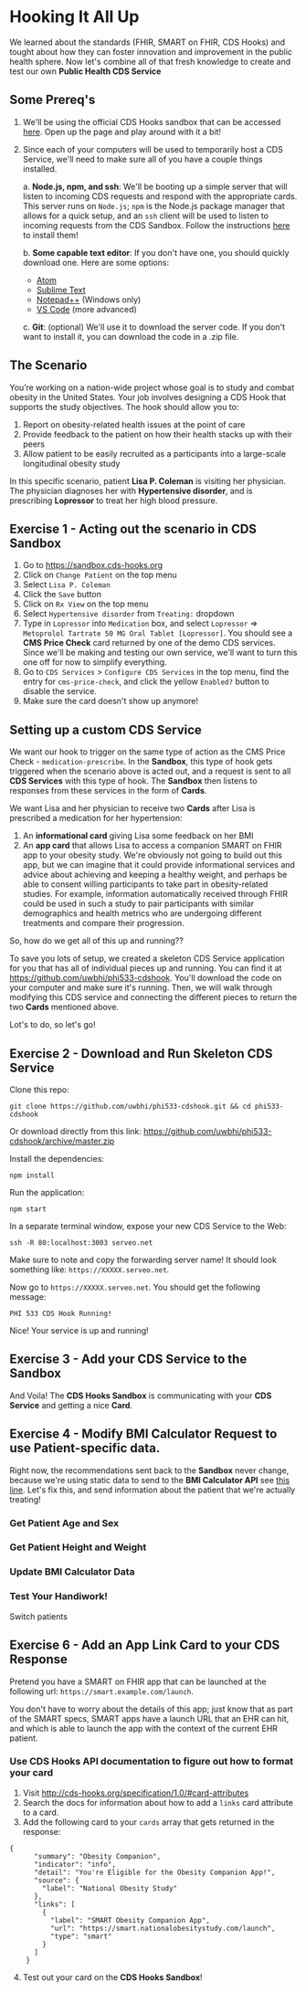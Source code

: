 # Hooking It All Up

We learned about the standards (FHIR, SMART on FHIR, CDS Hooks) and tought about how they can foster innovation and improvement in the public health sphere. Now let's combine all of that fresh knowledge to create and test our own **Public Health CDS Service**

## Some Prereq's

1. We'll be using the official CDS Hooks sandbox that can be accessed [here](https://sandbox.cds-hooks.org). Open up the page and play around with it a bit!

2. Since each of your computers will be used to temporarily host a CDS Service, we'll need to make sure all of you have a couple things installed. 

    a. **Node.js, npm, and ssh**: We'll be booting up a simple server that will listen to incoming CDS requests and respond with the appropriate cards. This server runs on `Node.js`; `npm` is the Node.js package manager that allows for a quick setup, and an `ssh` client will be used to listen to incoming requests from the CDS Sandbox. Follow the instructions [here](https://github.com/uwbhi/phi533-cdshook/readme.md) to install them!  

    b. **Some capable text editor**: If you don't have one, you should quickly download one. Here are some options:
    
      * [Atom](https://atom.io/)
      * [Sublime Text](https://www.sublimetext.com/)
      * [Notepad++](https://notepad-plus-plus.org/download/) (Windows only)
      * [VS Code](https://code.visualstudio.com/) (more advanced)

    c. **Git**: (optional) We'll use it to download the server code. If you don't want to install it, you can download the code in a .zip file.


## The Scenario
You’re working on a nation-wide project whose goal is to study and combat obesity in the United States. Your job involves designing a CDS Hook that supports the study objectives. The hook should allow you to:

1. Report on obesity-related health issues at the point of care
2. Provide feedback to the patient on how their health stacks up with their peers
3. Allow patient to be easily recruited as a participants into a large-scale longitudinal obesity study

In this specific scenario, patient **Lisa P. Coleman** is visiting her physician. The physician diagnoses her with **Hypertensive disorder**, and is prescribing **Lopressor** to treat her high blood pressure. 

## Exercise 1 - Acting out the scenario in CDS Sandbox
1. Go to https://sandbox.cds-hooks.org
2. Click on `Change Patient` on the top menu
3. Select `Lisa P. Coleman`
4. Click the `Save` button
5. Click on `Rx View` on the top menu
6. Select `Hypertensive disorder` from `Treating:` dropdown
7. Type in `Lopressor` into `Medication` box, and select `Lopressor` => `Metoprolol Tartrate 50 MG Oral Tablet [Lopressor]`. You should see a **CMS Price Check** card returned by one of the demo CDS services. Since we'll be making and testing our own service, we'll want to turn this one off for now to simplify everything.
8. Go to `CDS Services` > `Configure CDS Services` in the top menu, find the entry for `cms-price-check`, and click the yellow `Enabled?` button to disable the service. 
9. Make sure the card doesn't show up anymore!

## Setting up a custom CDS Service
We want our hook to trigger on the same type of action as the CMS Price Check - `medication-prescribe`. In the **Sandbox**, this type of hook gets triggered when the scenario above is acted out, and a request is sent to all **CDS Services** with this type of hook. The **Sandbox** then listens to responses from these services in the form of **Cards**. 	
    
We want Lisa and her physician to receive two **Cards** after Lisa is prescribed a medication for her hypertension:

1. An **informational card** giving Lisa some feedback on her BMI
2. An **app card** that allows Lisa to access a companion SMART on FHIR app to your obesity study. We're obviously not going to build out this app, but we can imagine that it could provide informational services and advice about achieving and keeping a healthy weight, and perhaps be able to consent willing participants to take part in obesity-related studies. For example, information automatically received through FHIR could be used in such a study to pair participants with similar demographics and health metrics who are undergoing different treatments and compare their progression. 

So, how do we get all of this up and running?? 

To save you lots of setup, we created a skeleton CDS Service application for you that has all of individual pieces up and running. You can find it at https://github.com/uwbhi/phi533-cdshook. You'll download the code on your computer and make sure it's running. Then, we will walk through modifying this CDS service and connecting the different pieces to return the two **Cards** mentioned above. 

Lot's to do, so let's go!

## Exercise 2 - Download and Run Skeleton CDS Service

Clone this repo:

```
git clone https://github.com/uwbhi/phi533-cdshook.git && cd phi533-cdshook
```

Or download directly from this link: 
https://github.com/uwbhi/phi533-cdshook/archive/master.zip

Install the dependencies:
```
npm install
```

Run the application:
```
npm start
```

In a separate terminal window, expose your new CDS Service to the Web:

```
ssh -R 80:localhost:3003 serveo.net
```

Make sure to note and copy the forwarding server name!
It should look something like: `https://XXXXX.serveo.net`.

Now go to `https://XXXXX.serveo.net`. You should get the following message:

```
PHI 533 CDS Hook Running!
```

Nice! Your service is up and running!

## Exercise 3 - Add your CDS Service to the Sandbox

And Voila! The **CDS Hooks Sandbox** is communicating with your **CDS Service** and getting a nice **Card**. 

## Exercise 4 - Modify BMI Calculator Request to use Patient-specific data.
Right now, the recommendations sent back to the **Sandbox** never change, because we're using static data
to send to the **BMI Calculator API** see [this line](https://github.com/uwbhi/phi533-cdshook/blob/d7da4e9e40a52d476e1111bea1e82227c7c1ae85/cds-hook.js#L104). Let's fix this, and send information about the patient that we're actually treating!


### Get Patient Age and Sex

### Get Patient Height and Weight

### Update BMI Calculator Data

### Test Your Handiwork!
Switch patients

## Exercise 6 - Add an App Link Card to your CDS Response
Pretend you have a SMART on FHIR app that can be launched at the following url:
`https://smart.example.com/launch`. 

You don't have to worry about the details of this app; just know that as part of the SMART specs, 
SMART apps have a launch URL that an EHR can hit, and which is able to launch the app with the context of the current EHR patient. 

### Use CDS Hooks API documentation to figure out how to format your card
1. Visit http://cds-hooks.org/specification/1.0/#card-attributes 
2. Search the docs for information about how to add a `links` card attribute to a card.
3. Add the following card to your `cards` array that gets returned in the response:
```
{
      "summary": "Obesity Companion",
      "indicator": "info",
      "detail": "You're Eligible for the Obesity Companion App!",
      "source": {
        "label": "National Obesity Study"
      },
      "links": [
        {
          "label": "SMART Obesity Companion App",
          "url": "https://smart.nationalobesitystudy.com/launch",
          "type": "smart"
        }
      ]
    }
```
4. Test out your card on the **CDS Hooks Sandbox**!